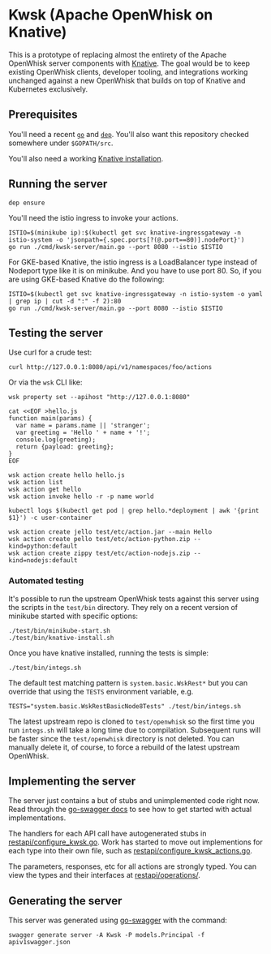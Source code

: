 # Kwsk (Apache OpenWhisk on Knative)

This is a prototype of replacing almost the entirety of the Apache
OpenWhisk server components with
[Knative](https://github.com/knative). The goal would be to keep
existing OpenWhisk clients, developer tooling, and integrations
working unchanged against a new OpenWhisk that builds on top of
Knative and Kubernetes exclusively.

## Prerequisites

You'll need a recent [`go`](https://golang.org/doc/install) and
[`dep`](https://github.com/golang/dep). You'll also want this repository
checked somewhere under `$GOPATH/src`.

You'll also need a working [Knative installation](https://github.com/knative/docs/).

## Running the server

    dep ensure
    
You'll need the istio ingress to invoke your actions.

    ISTIO=$(minikube ip):$(kubectl get svc knative-ingressgateway -n istio-system -o 'jsonpath={.spec.ports[?(@.port==80)].nodePort}')
    go run ./cmd/kwsk-server/main.go --port 8080 --istio $ISTIO
    
For GKE-based Knative, the istio ingress is a LoadBalancer type
instead of Nodeport type like it is on minikube. And you have to use
port 80. So, if you are using GKE-based Knative do the following:

    ISTIO=$(kubectl get svc knative-ingressgateway -n istio-system -o yaml | grep ip | cut -d ":" -f 2):80
    go run ./cmd/kwsk-server/main.go --port 8080 --istio $ISTIO

## Testing the server

Use curl for a crude test:

    curl http://127.0.0.1:8080/api/v1/namespaces/foo/actions

Or via the `wsk` CLI like:

    wsk property set --apihost "http://127.0.0.1:8080"

    cat <<EOF >hello.js
    function main(params) {
      var name = params.name || 'stranger';
      var greeting = 'Hello ' + name + '!';
      console.log(greeting);
      return {payload: greeting};
    }
    EOF

    wsk action create hello hello.js
    wsk action list
    wsk action get hello
    wsk action invoke hello -r -p name world
    
    kubectl logs $(kubectl get pod | grep hello.*deployment | awk '{print $1}') -c user-container

    wsk action create jello test/etc/action.jar --main Hello
    wsk action create pello test/etc/action-python.zip --kind=python:default
    wsk action create zippy test/etc/action-nodejs.zip --kind=nodejs:default

### Automated testing

It's possible to run the upstream OpenWhisk tests against this server
using the scripts in the `test/bin` directory. They rely on a recent
version of minikube started with specific options:

    ./test/bin/minikube-start.sh
    ./test/bin/knative-install.sh

Once you have knative installed, running the tests is simple:

    ./test/bin/integs.sh

The default test matching pattern is `system.basic.WskRest*` but you
can override that using the `TESTS` environment variable, e.g.

    TESTS="system.basic.WskRestBasicNode8Tests" ./test/bin/integs.sh

The latest upstream repo is cloned to `test/openwhisk` so the first
time you run `integs.sh` will take a long time due to compilation.
Subsequent runs will be faster since the `test/openwhisk` directory is
not deleted. You can manually delete it, of course, to force a rebuild
of the latest upstream OpenWhisk.

## Implementing the server

The server just contains a but of stubs and unimplemented code right
now. Read through the [go-swagger docs](https://goswagger.io/generate/server.html)
to see how to get started with actual implementations.

The handlers for each API call have autogenerated stubs in
[restapi/configure_kwsk.go](restapi/configure_kwsk.go). Work has
started to move out implementions for each type into their own file,
such as
[restapi/configure_kwsk_actions.go](restapi/configure_kwsk_actions.go).

The parameters, responses, etc for all actions are strongly typed. You
can view the types and their interfaces at
[restapi/operations/](restapi/operations/).

## Generating the server

This server was generated using [go-swagger](https://goswagger.io/)
with the command:

    swagger generate server -A Kwsk -P models.Principal -f apiv1swagger.json
